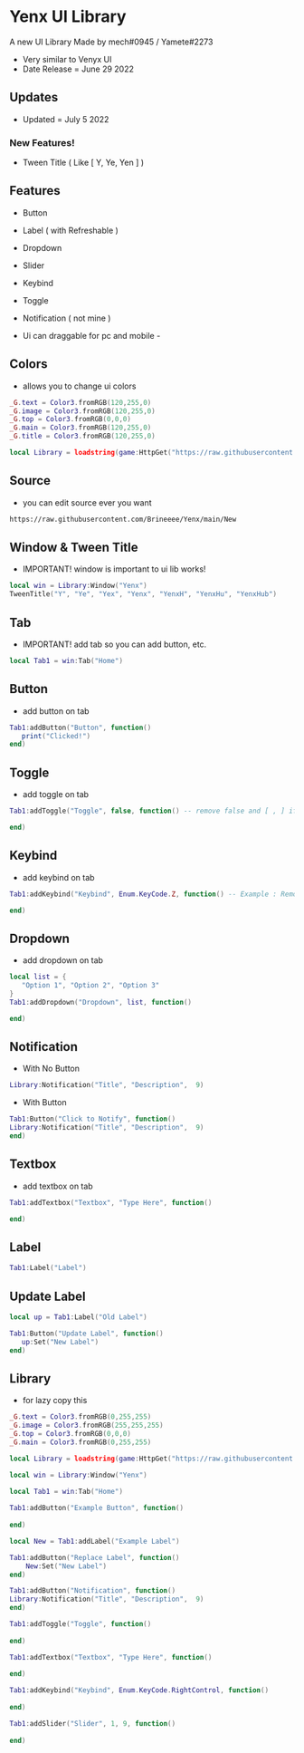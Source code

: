 # Yenx UI Library
A new UI Library Made by mech#0945 / Yamete#2273 
- Very similar to Venyx UI
- Date Release = June 29 2022

## Updates
- Updated = July 5 2022

### New Features! 
- Tween Title ( Like [ Y, Ye, Yen ] )

## Features
- Button
- Label ( with Refreshable )
- Dropdown
- Slider
- Keybind
- Toggle
- Notification ( not mine )

- Ui can draggable for pc and mobile -

## Colors
- allows you to change ui colors
```lua
_G.text = Color3.fromRGB(120,255,0)
_G.image = Color3.fromRGB(120,255,0)
_G.top = Color3.fromRGB(0,0,0)
_G.main = Color3.fromRGB(120,255,0)
_G.title = Color3.fromRGB(120,255,0)

local Library = loadstring(game:HttpGet("https://raw.githubusercontent.com/Brineeee/Yenx/main/New"))()
```

## Source
- you can edit source ever you want
```html
https://raw.githubusercontent.com/Brineeee/Yenx/main/New
```

## Window & Tween Title
- IMPORTANT! window is important to ui lib works! 
```lua
local win = Library:Window("Yenx")
TweenTitle("Y", "Ye", "Yex", "Yenx", "YenxH", "YenxHu", "YenxHub") 
```

## Tab
- IMPORTANT! add tab so you can add button, etc.
```lua
local Tab1 = win:Tab("Home")
```

## Button
- add button on tab
```lua
Tab1:addButton("Button", function() 
   print("Clicked!") 
end) 
```

## Toggle
- add toggle on tab
```lua
Tab1:addToggle("Toggle", false, function() -- remove false and [ , ] if toggle doesn't work

end) 
```

## Keybind
- add keybind on tab
```lua
Tab1:addKeybind("Keybind", Enum.KeyCode.Z, function() -- Example : Remove Z near of KeyCode and Replace it with F. 

end) 
```

## Dropdown
- add dropdown on tab
```lua
local list = {
   "Option 1", "Option 2", "Option 3"
} 
Tab1:addDropdown("Dropdown", list, function() 

end) 
```

## Notification
- With No Button
```lua
Library:Notification("Title", "Description",  9) 
```
- With Button
```lua
Tab1:Button("Click to Notify", function() 
Library:Notification("Title", "Description",  9)  
end) 
```

## Textbox
- add textbox on tab
```lua
Tab1:addTextbox("Textbox", "Type Here", function() 

end) 
```

## Label
```lua
Tab1:Label("Label") 
```

## Update Label
```lua
local up = Tab1:Label("Old Label")

Tab1:Button("Update Label", function()
   up:Set("New Label") 
end)
```
## Library
- for lazy copy this
```lua
_G.text = Color3.fromRGB(0,255,255)
_G.image = Color3.fromRGB(255,255,255)
_G.top = Color3.fromRGB(0,0,0)
_G.main = Color3.fromRGB(0,255,255)

local Library = loadstring(game:HttpGet("https://raw.githubusercontent.com/Brineeee/Yenx/main/New"))()

local win = Library:Window("Yenx")

local Tab1 = win:Tab("Home")
    
Tab1:addButton("Example Button", function() 
    
end) 

local New = Tab1:addLabel("Example Label")

Tab1:addButton("Replace Label", function()
    New:Set("New Label") 
end) 

Tab1:addButton("Notification", function() 
Library:Notification("Title", "Description",  9) 
end) 

Tab1:addToggle("Toggle", function() 
    
end) 

Tab1:addTextbox("Textbox", "Type Here", function()
    
end)

Tab1:addKeybind("Keybind", Enum.KeyCode.RightControl, function()
    
end) 

Tab1:addSlider("Slider", 1, 9, function() 
    
end) 
```
